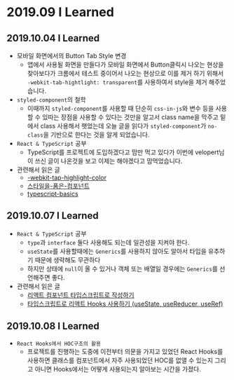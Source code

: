 # 2019.09 I Learned

## 2019.10.04 I Learned

- 모바일 화면에서의 Button Tab Style 변경
  - 앱에서 사용될 화면을 만들다가 모바일 화면에서 Button클릭시 나오는 현상을 찾아보다가
    크롬에서 테스트 중이어서 나오는 현상으로 이를 제거 하기 위해서 `-webkit-tab-hightlight: transparent`를 사용하여서 style을 제거 해주었습니다.
- `styled-component`의 철학
  - 이때까지 `styled-component`를 사용할 때 단순히 `css-in-js`와 변수 등을 사용할 수 있따는 장점을 사용할 수 있다는 것만을 알고서 class name을 막주고 밑에서 class 사용해서 햇었는데 오늘 글을 읽다가 `styled-component`가 `no-class`을 기반으로 한다는 것을 알게 되었습니다.
- `React & TypeScript` 공부
  - TypeScript를 프로젝트에 도입하겠다고 맘만 먹고 있다가 이번에 velopert님이 쓰신 글이 나온것을 보고 이제는 해야겠다고 맘먹었습니다.
- 관련해서 읽은 글
  - [-webkit-tap-highlight-color](https://developer.mozilla.org/en-US/docs/Web/CSS/-webkit-tap-highlight-color)
  - [스타일을-품은-컴포넌트](https://hudi.kr/styled-components-%EC%8A%A4%ED%83%80%EC%9D%BC%EC%9D%84-%ED%92%88%EC%9D%80-%EC%BB%B4%ED%8F%AC%EB%84%8C%ED%8A%B8/)
  - [typescript-basics](https://velog.io/@velopert/typescript-basics)

## 2019.10.07 I Learned

- `React & TypeScript` 공부
  - `type`과 `interface` 둘다 사용해도 되는데 일관성을 지켜야 한다.
  - `useState`를 사용할때에는 `Generics`를 사용하지 않아도 알아서 타입을 유추하기 때문에 생략해도 무관하다
  - 하지만 상태에 `null`이 올 수 있거나 객체 또는 배열일 경우에는 `Generics`를 선언해주면 좋다.
- 관련해서 읽은 글
  - [리액트 컴포넌트 타입스크립트로 작성하기](https://velog.io/@velopert/create-typescript-react-component)
  - [타입스크립트로 리액트 Hooks 사용하기 (useState, useReducer, useRef)](https://velog.io/@velopert/using-hooks-with-typescript)

## 2019.10.08 I Learned

- `React Hooks에서 HOC구조의 활용`
  - 프로젝트를 진행하는 도중에 이전부터 의문을 가지고 있었던 React Hooks를 사용하면 클래스를 컴포넌트에서 자주 사용되었던 HOC를 없앨 수 있는지 그리고 아니면 Hooks에서는 어떻게 사용되는지 알아보는 시간을 가졌다.
